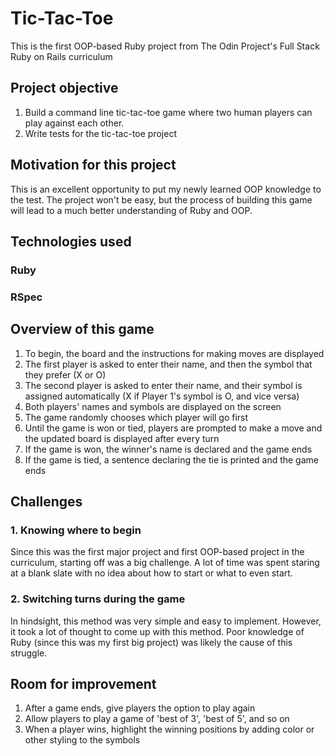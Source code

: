 # Tic-Tac-Toe
This is the first OOP-based Ruby project from The Odin Project's Full Stack Ruby on Rails curriculum

## Project objective

1. Build a command line tic-tac-toe game where two human players can play against each other.
2. Write tests for the tic-tac-toe project

## Motivation for this project

This is an excellent opportunity to put my newly learned OOP knowledge to the test. The project won't be easy, but the process of building this game will lead to a much better understanding of Ruby and OOP.

## Technologies used
### Ruby
### RSpec

## Overview of this game
1. To begin, the board and the instructions for making moves are displayed
2. The first player is asked to enter their name, and then the symbol that they prefer (X or O)
3. The second player is asked to enter their name, and their symbol is assigned automatically (X if Player 1's symbol is O, and vice versa)
4. Both players' names and symbols are displayed on the screen
5. The game randomly chooses which player will go first
6. Until the game is won or tied, players are prompted to make a move and the updated board is displayed after every turn
7. If the game is won, the winner's name is declared and the game ends
8. If the game is tied, a sentence declaring the tie is printed and the game ends

## Challenges
### 1. Knowing where to begin
Since this was the first major project and first OOP-based project in the curriculum, starting off was a big challenge. A lot of time was spent staring at a blank slate with no idea about how to start or what to even start.

### 2. Switching turns during the game
In hindsight, this method was very simple and easy to implement. However, it took a lot of thought to come up with this method. Poor knowledge of Ruby (since this was my first big project) was likely the cause of this struggle.

## Room for improvement
1. After a game ends, give players the option to play again
2. Allow players to play a game of 'best of 3', 'best of 5', and so on
3. When a player wins, highlight the winning positions by adding color or other styling to the symbols
